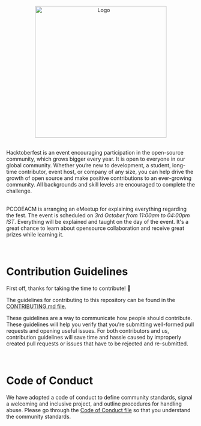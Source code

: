 <p align="center">
    <img src="images\Hactoberfest2k21.svg" alt="Logo" width="350px">
</p>


<br>
Hacktoberfest is an event encouraging participation in the open-source community, which grows bigger every year. It is open to everyone in our global community. Whether you’re new to development, a student, long-time contributor, event host, or company of any size, you can help drive the growth of open source and make positive contributions to an ever-growing community. All backgrounds and skill levels are encouraged to complete the challenge. 
<br>
<br>

PCCOEACM is arranging an eMeetup for explaining everything regarding the fest. The event is scheduled on _3rd October from 11:00am to 04:00pm IST_. Everything will be explained and taught on the day of the event. It's a great chance to learn about opensource collaboration and receive great prizes while learning it.
<br>
<br>
<br>

# Contribution Guidelines


First off, thanks for taking the time to contribute! 🎉

The guidelines for contributing to this repository can be found in the [CONTRIBUTING.md file.](https://github.com/pccoeacm/hacktoberfest/blob/master/CONTRIBUTING.md)

These guidelines are a way to communicate how people should contribute. These guidelines will help you verify that you're submitting well-formed pull requests and opening useful issues. For both contributors and us, contribution guidelines will save time and hassle caused by improperly created pull requests or issues that have to be rejected and re-submitted.
<br>
<br>
<br>

# Code of Conduct

We have adopted a code of conduct to define community standards, signal a welcoming and inclusive project, and outline procedures for handling abuse. Please go through the [Code of Conduct file](https://github.com/pccoeacm/hacktoberfest/blob/master/CODE_OF_CONDUCT.md) so that you understand the community standards.
